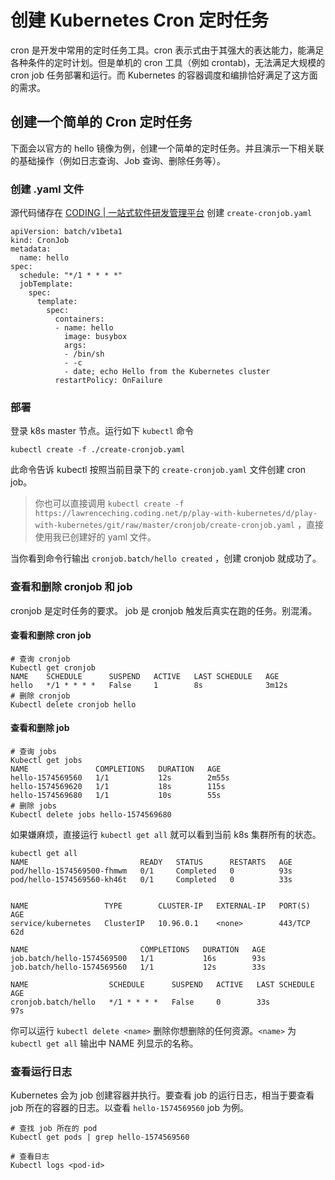 # 创建 Kubernetes Cron 定时任务

cron 是开发中常用的定时任务工具。cron 表示式由于其强大的表达能力，能满足各种条件的定时计划。但是单机的 cron 工具（例如 crontab\)，无法满足大规模的 cron job 任务部署和运行。而 Kubernetes 的容器调度和编排恰好满足了这方面的需求。

## 创建一个简单的 Cron 定时任务

下面会以官方的 hello 镜像为例，创建一个简单的定时任务。并且演示一下相关联的基础操作（例如日志查询、Job 查询、删除任务等）。

### 创建 .yaml 文件

源代码储存在 [CODING \| 一站式软件研发管理平台](https://lawrenceching.coding.net/p/play-with-kubernetes/d/play-with-kubernetes/git/blob/master/cronjob/create-cronjob.yaml) 创建 `create-cronjob.yaml`

```text
apiVersion: batch/v1beta1
kind: CronJob
metadata:
  name: hello
spec:
  schedule: "*/1 * * * *"
  jobTemplate:
    spec:
      template:
        spec:
          containers:
          - name: hello
            image: busybox
            args:
            - /bin/sh
            - -c
            - date; echo Hello from the Kubernetes cluster
          restartPolicy: OnFailure
```

### 部署

登录 k8s master 节点。运行如下 `kubectl` 命令

```text
kubectl create -f ./create-cronjob.yaml
```

此命令告诉 kubectl 按照当前目录下的 `create-cronjob.yaml` 文件创建 cron job。

> 你也可以直接调用 `kubectl create -f https://lawrenceching.coding.net/p/play-with-kubernetes/d/play-with-kubernetes/git/raw/master/cronjob/create-cronjob.yaml` ，直接使用我已创建好的 yaml 文件。

当你看到命令行输出 `cronjob.batch/hello created` ，创建 cronjob 就成功了。

### 查看和删除 cronjob 和 job

cronjob 是定时任务的要求。 job 是 cronjob 触发后真实在跑的任务。别混淆。

#### 查看和删除 cron job

```text
# 查询 cronjob
Kubectl get cronjob
NAME    SCHEDULE      SUSPEND   ACTIVE   LAST SCHEDULE   AGE
hello   */1 * * * *   False     1        8s              3m12s
# 删除 cronjob
Kubectl delete cronjob hello
```

#### 查看和删除 job

```text
# 查询 jobs
Kubectl get jobs
NAME               COMPLETIONS   DURATION   AGE
hello-1574569560   1/1           12s        2m55s
hello-1574569620   1/1           18s        115s
hello-1574569680   1/1           10s        55s
# 删除 jobs
Kubectl delete jobs hello-1574569680
```

如果嫌麻烦，直接运行 `kubectl get all` 就可以看到当前 k8s 集群所有的状态。

```text
kubectl get all
NAME                         READY   STATUS      RESTARTS   AGE
pod/hello-1574569500-fhmwm   0/1     Completed   0          93s
pod/hello-1574569560-kh46t   0/1     Completed   0          33s


NAME                 TYPE        CLUSTER-IP   EXTERNAL-IP   PORT(S)   AGE
service/kubernetes   ClusterIP   10.96.0.1    <none>        443/TCP   62d

NAME                         COMPLETIONS   DURATION   AGE
job.batch/hello-1574569500   1/1           16s        93s
job.batch/hello-1574569560   1/1           12s        33s

NAME                  SCHEDULE      SUSPEND   ACTIVE   LAST SCHEDULE   AGE
cronjob.batch/hello   */1 * * * *   False     0        33s             97s
```

你可以运行 `kubectl delete <name>` 删除你想删除的任何资源。`<name>` 为 `kubectl get all` 输出中 NAME 列显示的名称。

### 查看运行日志

Kubernetes 会为 job 创建容器并执行。要查看 job 的运行日志，相当于要查看 job 所在的容器的日志。以查看 `hello-1574569560` job 为例。

```text
# 查找 job 所在的 pod
Kubectl get pods | grep hello-1574569560

# 查看日志
Kubectl logs <pod-id>
```

